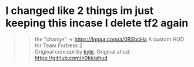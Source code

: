 # I changed like 2 things im just keeping this incase I delete tf2 again
>> the "change" -> https://imgur.com/a/0BSbcHa
A custom HUD for Team Fortress 2.  
Original concept by [kyle](https://github.com/hikyle).
Original ahud: https://github.com/n0kk/ahud
